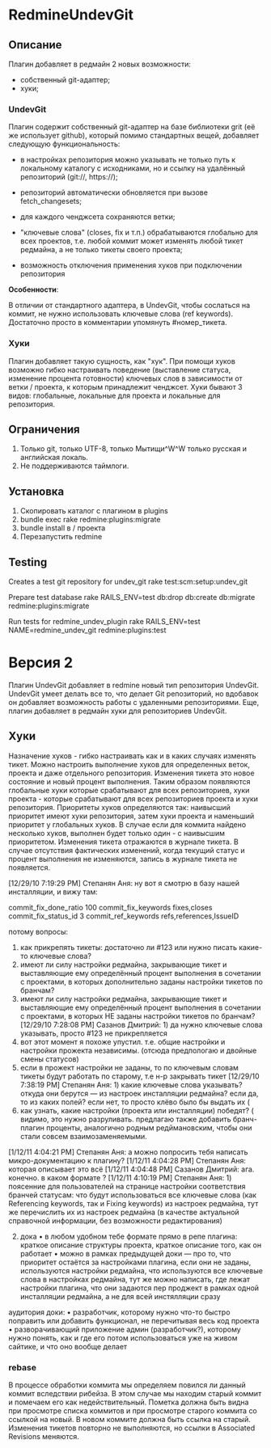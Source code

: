 # RedmineUndevGit

## Описание

Плагин добавляет в редмайн 2 новых возможности:

  - cобственный git-адаптер;
  - хуки;

### UndevGit

Плагин содержит собственный git-адаптер на базе библиотеки grit (её же использует github),
который помимо стандартных вещей, добавляет следующую функциональность:

  - в настройках репозитория можно указывать не только путь к локальному
    каталогу с исходниками, но и ссылку на удалённый репозиторий (git://, https://);

  - репозиторий автоматически обновляется при вызове fetch_changesets;

  - для каждого ченджсета сохраняются ветки;

  - "ключевые слова" (closes, fix и т.п.) обрабатываются глобально для всех
    проектов, т.е. любой коммит может изменять любой тикет редмайна, а не только
    тикеты своего проекта;

  - возможность отключения применения хуков при подключении репозитория

**Особенности**:

В отличии от стандартного адаптера, в UndevGit, чтобы сослаться на коммит, не
нужно использовать ключевые слова (ref keywords). Достаточно просто в комментарии
упомянуть #номер_тикета.

### Хуки

Плагин добавляет такую сущность, как "хук". При помощи хуков возможно гибко
настраивать поведение (выставление статуса, изменение процента готовности)
ключевых слов в зависимости от ветки / проекта, к которым принадлежит ченджсет.
Хуки бывают 3 видов: глобальные, локальные для проекта и локальные для
репозитория.

## Ограничения

 1. Только git, только UTF-8, только Мытищи^W^W только русская и английская локаль.
 2. Не поддерживаются таймлоги.

## Установка

 1. Скопировать каталог с плагином в plugins
 2. bundle exec rake redmine:plugins:migrate
 3. bundle install в / проекта
 4. Перезапустить redmine

## Testing

Creates a test git repository for undev_git
    rake test:scm:setup:undev_git

Prepare test database
    rake RAILS_ENV=test db:drop db:create db:migrate redmine:plugins:migrate

Run tests for redmine_undev_plugin
    rake RAILS_ENV=test NAME=redmine_undev_git redmine:plugins:test


# Версия 2

Плагин UndevGit добавляет в redmine новый тип репозитория UndevGit.
UndevGit умеет делать все то, что делает Git репозиторий, но вдобавок он
добавляет возможность работы с удаленными репозиториями.
Еще, плагин добавляет в редмайн хуки для репозиториев UndevGit.

## Хуки
Назначение хуков - гибко настраивать как и в каких случаях изменять тикет.
Можно настроить выполнение хуков для определенных веток, проекта и даже отдельного репозитория.
Изменения тикета это новое состояние и новый процент выполнения.
Таким образом появляются глобальные хуки которые срабатывают для всех репозиториев,
хуки проекта - которые срабатывают для всех репозиториев проекта и хуки репозитория.
Приоритеты хуков определяются так: наивысший приоритет имеют хуки репозитория,
затем хуки проекта и наменьший приоритет у глобальных хуков.
В случае если для коммита найдено несколько хуков,
выполнен будет только один - с наивысшим приоритетом.
Изменения тикета отражаются в журнале тикета. В случае отсутствия фактических
изменений, когда текущий статус и процент выполнения не изменяются,
запись в журнале тикета не появляется.



[12/29/10 7:19:29 PM] Степанян Аня: ну вот я смотрю в базу нашей инсталляции, и вижу там:

commit_fix_done_ratio 100
commit_fix_keywords fixes,closes
commit_fix_status_id 3
commit_ref_keywords refs,references,IssueID

потому вопросы:
1) как прикрепять тикеты: достаточно ли #123 или нужно писать какие-то ключевые слова?
2) имеют ли силу настройки редмайна, закрывающие тикет и выставляющие ему определённый процент выполнения в сочетании с проектами, в которых дополнительно заданы настройки тикетов по бранчам?
3) имеют ли силу настройки редмайна, закрывающие тикет и выставляющие ему определённый процент выполнения в сочетании с проектами, в которых НЕ заданы настройки тикетов по бранчам?
[12/29/10 7:28:08 PM] Сазанов Дмитрий: 1) да нужно ключевые слова указывать, просто #123 не прикрепляется
2) вот этот момент я похоже упустил. т.е. общие настройки и настройки прожекта независимы. (отсюда предпологаю и двойные смены статусов)
3) если в прожект настройки не заданы, то по ключевым словам тикеты будут работать по старому, т.е н-р закрывать тикет
[12/29/10 7:38:19 PM] Степанян Аня: 1) какие ключевые слова указывать? откуда они берутся — из настроек инсталляции редмайна? если да, то из каких полей? если нет, то просто клёво было бы выдать их (
2) как узнать, какие настройки (проекта или инсталляции) победят? ( видимо, это нужно разруливать. предлагаю также добавить бранч-плагин проценты, аналогично родным редймановским, чтобы они стали совсем взаимозаменяемыми.

[1/12/11 4:04:21 PM] Степанян Аня: а можно попросить тебя написать микро-документацию к плагину?
[1/12/11 4:04:28 PM] Степанян Аня: которая описывает это всё
[1/12/11 4:04:48 PM] Сазанов Дмитрий: ага. конечно. в каком формате ?
[1/12/11 4:10:19 PM] Степанян Аня: 1) поясенние для пользователей на странице настройки соответствия бранчей статусам: что будут использоваться все ключевые слова (как Referencing keywords, так и Fixing keywords) из настроек редмайна, тут же перечислить их из настроек редмайна (в качестве актуальной справочной информации, без возможности редактирования)

2) дока
 • в любом удобном тебе формате прямо в репе плагина: краткое описание структуры проекта, краткое описание того, как он работает
 • можно в рамках предыдущей доки — про то, что приоритет остаётся за настройками плагина, если они не заданы, используются настройки редмайна, что используются все ключевые слова в настройках редмайна, тут же можно написать, где лежат настройки плагина, что они задаются пер проджект в рамках одной инсталляции редмайна, а не для всей инстялляции сразу

аудитория доки:
• разработчик, которому нужно что-то быстро поправить или добавить функционал, не перечитывая весь код проекта
• разворачивающий приложение админ (разработчик?), которому нужно понять, как и где его потом использоваться уже на живом сайтике, и что оно вообще делает

### rebase

В процессе обработки коммита мы определяем повился ли данный коммит вследствии рибейза.
В этом случае мы находим старый коммит и помечаем его как недействительный.
Пометка должна быть видна при просмотре списка коммитов и при просмотре старого коммита со ссылкой на новый.
В новом коммите должна быть ссылка на старый.
Изменения тикетов повторно не выполняются, но ссылки в Associated Revisions меняются.
